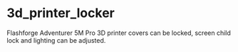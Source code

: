 # 3d_printer_locker
Flashforge Adventurer 5M Pro 3D printer covers can be locked, screen child lock and lighting can be adjusted.
